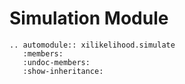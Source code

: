 # Simulation Module

```{eval-rst}
.. automodule:: xilikelihood.simulate
   :members:
   :undoc-members:
   :show-inheritance:
```
